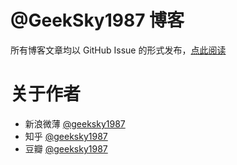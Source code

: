 # @GeekSky1987 博客
所有博客文章均以 GitHub Issue 的形式发布，[点此阅读](https://github.com/geeksky1987/blog/issues?q=is%3Aissue+is%3Aopen)

# 关于作者
- 新浪微薄 [@geeksky1987]()
- 知乎 [@geeksky1987]()
- 豆瓣 [@geeksky1987]()

